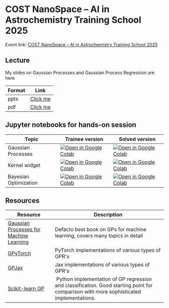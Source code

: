 # COST NanoSpace – AI in Astrochemistry Training School 2025

Event link: [COST NanoSpace – AI in Astrochemistry Training School 2025
](https://ocamm.fi/event/cost-nanospace-ai-in-astrochemistry-training-school-2025/)

## Lecture

My slides on Gaussian Processes and Gaussian Process Regression are here

| Format    | Link |
| -------- | ------- |
| pptx  | [Click me](lecture/gp_visual_intro.pptx) |
| pdf | [Click me](lecture/gp_visual_intro.pdf) |

## Jupyter notebooks for hands-on session

| Topic    | Trainee version | Solved version |
| -------- | --------------- | -------------- |
| Gaussian Processes  | [ ![Open in Google Colab] ](https://colab.research.google.com/github/Mads-PeterVC/nanospace2025/blob/44cfe1c0ac4b52811f8bc1eb42579055def44249/notebooks/student_versions/tutorial_gp_student.ipynb) | [ ![Open in Google Colab] ](https://colab.research.google.com/github/Mads-PeterVC/nanospace2025/blob/44cfe1c0ac4b52811f8bc1eb42579055def44249/notebooks/tutorial_gp_master.ipynb) |
| Kernel widget  | [ ![Open in Google Colab] ](https://colab.research.google.com/github/Mads-PeterVC/nanospace2025/blob/b09854c77e6d492be7ab417cb7a1fd715b44b697/notebooks/kernel_widget.ipynb) | [ ![Open in Google Colab] ](https://colab.research.google.com/github/Mads-PeterVC/nanospace2025/blob/b09854c77e6d492be7ab417cb7a1fd715b44b697/notebooks/kernel_widget.ipynb) |
| Bayesian Optimization | [ ![Open in Google Colab] ](https://colab.research.google.com/github/Mads-PeterVC/nanospace2025/blob/44cfe1c0ac4b52811f8bc1eb42579055def44249/notebooks/student_versions/tutorial_bo_student.ipynb) | [ ![Open in Google Colab] ](https://colab.research.google.com/github/Mads-PeterVC/nanospace2025/blob/44cfe1c0ac4b52811f8bc1eb42579055def44249/notebooks/tutorial_bo_master.ipynb) |


[Open in Google Colab]: https://colab.research.google.com/assets/colab-badge.svg

## Resources 

| Resource | Description| 
| -------- | --------------- |
| [Gaussian Processes for Machine Learning](https://gaussianprocess.org/gpml/chapters/RW.pdf) | Defacto best book on GPs for machine learning, covers many topics in detail | 
| [GPyTorch](https://gpytorch.ai/) | PyTorch implementations of various types of GPR's |
| [GPJax](https://docs.jaxgaussianprocesses.com/) | Jax implementations of various types of GPR's |
| [Scikit-learn GP](https://scikit-learn.org/stable/modules/gaussian_process.html) | Python implementation of GP regression and classification. Good starting point for comparison with more sophisticated implementations. |

